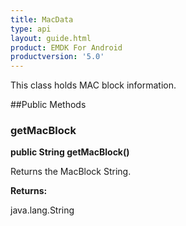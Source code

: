 ```yaml
---
title: MacData
type: api
layout: guide.html
product: EMDK For Android
productversion: '5.0'
---
```



This class holds MAC block information.

##Public Methods

### getMacBlock

**public String getMacBlock()**

Returns the MacBlock String.

**Returns:**

java.lang.String





